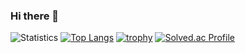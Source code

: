 ### Hi there 👋
![Statistics](https://github-readme-stats.vercel.app/api?username=BGH0827&show_icons=true)
[![Top Langs](https://github-readme-stats.vercel.app/api/top-langs/?username=BGH0827&layout=compact&langs_count=8)](https://github.com/anuraghazra/github-readme-stats)
[![trophy](https://github-profile-trophy.vercel.app/?username=BGH0827&theme=chalk&row=1&column=7)](https://github.com/ryo-ma/github-profile-trophy)
[![Solved.ac Profile](http://mazassumnida.wtf/api/generate_badge?boj=BGH0827)](https://solved.ac/pedov46)

<!--
**BGH0827/BGH0827** is a ✨ _special_ ✨ repository because its `README.md` (this file) appears on your GitHub profile.

Here are some ideas to get you started:

- 🔭 I’m currently working on ...
- 🌱 I’m currently learning ...
- 👯 I’m looking to collaborate on ...
- 🤔 I’m looking for help with ...
- 💬 Ask me about ...
- 📫 How to reach me: ...
- 😄 Pronouns: ...
- ⚡ Fun fact: ...
-->
